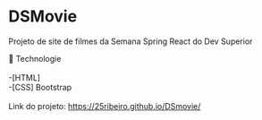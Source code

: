 # DSMovie
Projeto de site de filmes da Semana Spring React do Dev Superior <br>

🚀 Technologie <br><br>
   -[HTML]<br>
   -[CSS] Bootstrap <br><br> Link do projeto: https://25ribeiro.github.io/DSmovie/

